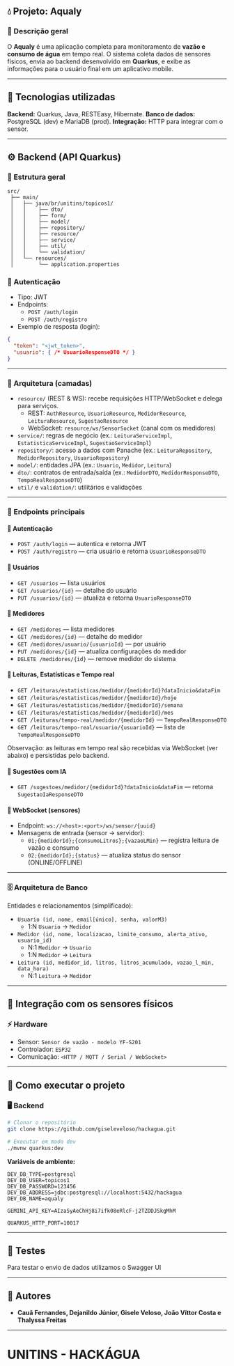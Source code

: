 ## 💧 Projeto: Aqualy

### 🧩 Descrição geral

O **Aqualy** é uma aplicação completa para monitoramento de **vazão e consumo de água** em tempo real.
O sistema coleta dados de sensores físicos, envia ao backend desenvolvido em **Quarkus**, e exibe as informações para o usuário final em um aplicativo mobile.

---

## 🚀 Tecnologias utilizadas

**Backend:** Quarkus, Java, RESTEasy, Hibernate. 
**Banco de dados:** PostgreSQL (dev) e MariaDB (prod). 
**Integração:** HTTP para integrar com o sensor. 

---

## ⚙️ Backend (API Quarkus)

### 📁 Estrutura geral

```
src/
 ├── main/
 │   ├── java/br/unitins/topicos1/
 │   │    ├── dto/
 │   │    ├── form/
 │   │    ├── model/
 │   │    ├── repository/
 │   │    ├── resource/
 │   │    ├── service/
 │   │    ├── util/
 │   │    └── validation/
 │   └── resources/
 │        └── application.properties
```

### 🔐 Autenticação

- Tipo: JWT
- Endpoints:
  - `POST /auth/login`
  - `POST /auth/registro`
- Exemplo de resposta (login):

```json
{
  "token": "<jwt_token>",
  "usuario": { /* UsuarioResponseDTO */ }
}
```

---

### 🧱 Arquitetura (camadas)

- `resource/` (REST & WS): recebe requisições HTTP/WebSocket e delega para serviços.
  - REST: `AuthResource`, `UsuarioResource`, `MedidorResource`, `LeituraResource`, `SugestaoResource`
  - WebSocket: `resource/ws/SensorSocket` (canal com os medidores)
- `service/`: regras de negócio (ex.: `LeituraServiceImpl`, `EstatisticaServiceImpl`, `SugestaoServiceImpl`)
- `repository/`: acesso a dados com Panache (ex.: `LeituraRepository`, `MedidorRepository`, `UsuarioRepository`)
- `model/`: entidades JPA (ex.: `Usuario`, `Medidor`, `Leitura`)
- `dto/`: contratos de entrada/saída (ex.: `MedidorDTO`, `MedidorResponseDTO`, `TempoRealResponseDTO`)
- `util/` e `validation/`: utilitários e validações

---

### 🌊 Endpoints principais

#### 🔹 Autenticação
- `POST /auth/login` — autentica e retorna JWT
- `POST /auth/registro` — cria usuário e retorna `UsuarioResponseDTO`

#### 🔹 Usuários
- `GET /usuarios` — lista usuários
- `GET /usuarios/{id}` — detalhe do usuário
- `PUT /usuarios/{id}` — atualiza e retorna `UsuarioResponseDTO`

#### 🔹 Medidores
- `GET /medidores` — lista medidores
- `GET /medidores/{id}` — detalhe do medidor
- `GET /medidores/usuario/{usuarioId}` — por usuário
- `PUT /medidores/{id}` — atualiza configurações do medidor
- `DELETE /medidores/{id}` — remove medidor do sistema

#### 🔹 Leituras, Estatísticas e Tempo real
- `GET /leituras/estatisticas/medidor/{medidorId}?dataInicio&dataFim`
- `GET /leituras/estatisticas/medidor/{medidorId}/hoje`
- `GET /leituras/estatisticas/medidor/{medidorId}/semana`
- `GET /leituras/estatisticas/medidor/{medidorId}/mes`
- `GET /leituras/tempo-real/medidor/{medidorId}` — `TempoRealResponseDTO`
- `GET /leituras/tempo-real/usuario/{usuarioId}` — lista de `TempoRealResponseDTO`

Observação: as leituras em tempo real são recebidas via WebSocket (ver abaixo) e persistidas pelo backend.

#### 🔹 Sugestões com IA
- `GET /sugestoes/medidor/{medidorId}?dataInicio&dataFim` — retorna `SugestaoIaResponseDTO`

#### 🔹 WebSocket (sensores)
- Endpoint: `ws://<host>:<port>/ws/sensor/{uuid}`
- Mensagens de entrada (sensor → servidor):
  - `01;{medidorId};{consumoLitros};{vazaoLMin}` — registra leitura de vazão e consumo
  - `02;{medidorId};{status}` — atualiza status do sensor (ONLINE/OFFLINE)

---

### 🗄️ Arquitetura de Banco

Entidades e relacionamentos (simplificado):

- `Usuario (id, nome, email[único], senha, valorM3)`
  - 1:N `Usuario` → `Medidor`
- `Medidor (id, nome, localizacao, limite_consumo, alerta_ativo, usuario_id)`
  - N:1 `Medidor` → `Usuario`
  - 1:N `Medidor` → `Leitura`
- `Leitura (id, medidor_id, litros, litros_acumulado, vazao_l_min, data_hora)`
  - N:1 `Leitura` → `Medidor`

---

## 🧠 Integração com os sensores físicos

### ⚡ Hardware

* Sensor: `Sensor de vazão - modelo YF-S201`
* Controlador: `ESP32`
* Comunicação: `<HTTP / MQTT / Serial / WebSocket>`

---

## 🧩 Como executar o projeto

### 🖥️ Backend

```bash
# Clonar o repositório
git clone https://github.com/giseleveloso/hackagua.git

# Executar em modo dev
./mvnw quarkus:dev
```

**Variáveis de ambiente:**

```
DEV_DB_TYPE=postgresql
DEV_DB_USER=topicos1
DEV_DB_PASSWORD=123456
DEV_DB_ADDRESS=jdbc:postgresql://localhost:5432/hackagua
DEV_DB_NAME=aqualy

GEMINI_API_KEY=AIzaSyAeChHj8i7ifk08eRlcF-j2TZDDJSkgMhM

QUARKUS_HTTP_PORT=10017
```

---

## 🧪 Testes

Para testar o envio de dados utilizamos o Swagger UI

---

## 👥 Autores

* **Cauã Fernandes, Dejanildo Júnior, Gisele Veloso, João Víttor Costa e Thalyssa Freitas**

---

# UNITINS - HACKÁGUA

